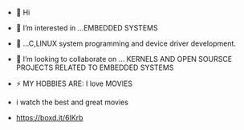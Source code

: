- 👋 Hi
- 👀 I’m interested in ...EMBEDDED SYSTEMS
- 🌱                    ...C,LINUX system programming and device driver development.
- 💞️ I’m looking to collaborate on ... KERNELS AND OPEN SOURSCE PROJECTS RELATED TO EMBEDDED SYSTEMS

- ⚡ MY HOBBIES ARE: I love  MOVIES 
-   i watch the best and great movies
-   https://boxd.it/6IKrb
<!---
tai-lung007/tai-lung007 is a ✨ special ✨ repository because its `README.md` (this file) appears on your GitHub profile.
You can click the Preview link to take a look at your changes.
--->

